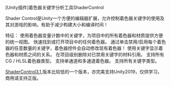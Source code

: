 [Unity插件]着色器关键字分析工具ShaderControl

Shader Control是Unity一个方便的编辑器扩展，允许控制着色器关键字的使用及其对游戏的影响，有助于减少构建大小和编译时间！

特征：
使用着色器变量计数中的关键字，为项目中的所有着色器和材质提供方便的统一视图。
快速找到或打开项目中的任何着色器。
通过单击禁用/启用每个着色器的任意数量的关键字，着色器控件会自动修改现有着色器！
使用关键字显示着色器和材质之间的关系。
在项目级别删除对已禁用关键字的材料引用。
支持所有CG / HLSL着色器类型。
支持单通道和多通道着色器。
支持所有关键字类型。


[ShaderControl3.1](https://download.csdn.net/download/iningwei/12922659),版本比较低的一个版本，亦完美支持Unity2019，仅供学习，商用请支持正版。